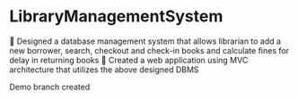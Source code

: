# LibraryManagementSystem
 Designed a database management system that allows librarian to add a new borrower, search, checkout and check-in books and calculate fines for delay in returning books
 Created a web application using MVC architecture that utilizes the above designed DBMS

Demo branch created
